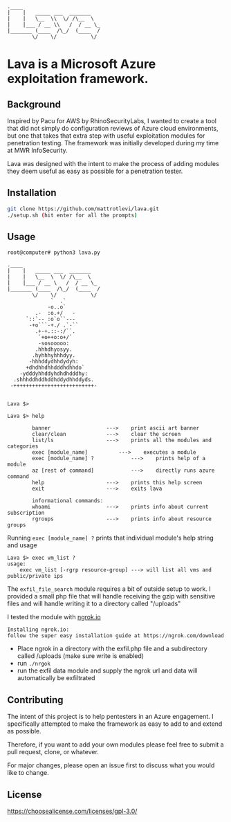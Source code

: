 ```
.____                         
|    |   _____ ___  _______   
|    |   \__  \\  \/ /\__  \  
|    |___ / __ \\   /  / __ \_
|_______ (____  /\_/  (____  /
        \/    \/           \/ 
```

# Lava is a Microsoft Azure exploitation framework.

## Background

Inspired by Pacu for AWS by RhinoSecurityLabs, I wanted to create a tool that did not simply do configuration reviews of Azure cloud environments, but one that takes that extra step with useful exploitation modules for penetration testing. The framework was initially developed during my time at MWR InfoSecurity.

Lava was designed with the intent to make the process of adding modules they deem useful as easy as possible for a penetration tester.
## Installation

```bash
git clone https://github.com/mattrotlevi/lava.git
./setup.sh (hit enter for all the prompts)
```

## Usage

```
root@computer# python3 lava.py

.____                         
|    |   _____ ___  _______   
|    |   \__  \  \/ /\__  \  
|    |___ / __ \   /  / __ \_
|_______ (____  /\_/  (____  /
        \/    \/           \/ 
              `  .`           
             -o..o`           
         .-  :o.+/   -        
      `::`-- :o`o``---        
       -+o```-+./ .`-``       
         .+-+.::-:/``.        
          `+o++o:o+/`         
          -sosooooo:          
         .hhhdhyosyy.         
        .hyhhhyhhhdyy.        
       -hhhddydhhdydyh:       
      +dhdhhdhhdddhdhhdo`     
    -ydddyhhddyhdhdhdddhy:    
  .shhhddhddhddhddydhhddyds.  
 -++++++++++++++++++++++++++- 

  
Lava $> 

Lava $> help

		banner			        --->	print ascii art banner
		clear/clean		        --->	clear the screen
		list/ls			        --->	prints all the modules and categories
		exec [module_name]	        --->	executes a module
		exec [module_name] ?	        --->	prints help of a module
		az [rest of command]	        --->	directly runs azure command
		help			        --->	prints this help screen
		exit			        --->	exits lava

		informational commands:
		whoami			        --->	prints info about current subscription
		rgroups			        --->	prints info about resource groups

```

Running ```exec [module_name] ?``` prints that individual module's help string and usage
```
Lava $> exec vm_list ?
usage:
	exec vm_list [-rgrp resource-group] ---> will list all vms and public/private ips

```

The ```exfil_file_search``` module requires a bit of outside setup to work. I provided a small php file that will handle receiving the gzip with sensitive files and will handle writing it to a directory called "/uploads"

I tested the module with [ngrok.io](https://github.com/inconshreveable/ngrok)
 ```
 Installing ngrok.io:
 follow the super easy installation guide at https://ngrok.com/download
 ```
 - Place ngrok in a directory with the exfil.php file and a subdirectory called /uploads (make sure write is enabled)
 - run ```./nrgok```
 - run the exfil data module and supply the ngrok url and data will automatically be exfiltrated



## Contributing
The intent of this project is to help pentesters in an Azure engagement. I specifically attempted to make the framework as easy to add to and extend as possible.

Therefore, if you want to add your own modules please feel free to submit a pull request, clone, or whatever. 

For major changes, please open an issue first to discuss what you would like to change.

## License
https://choosealicense.com/licenses/gpl-3.0/
